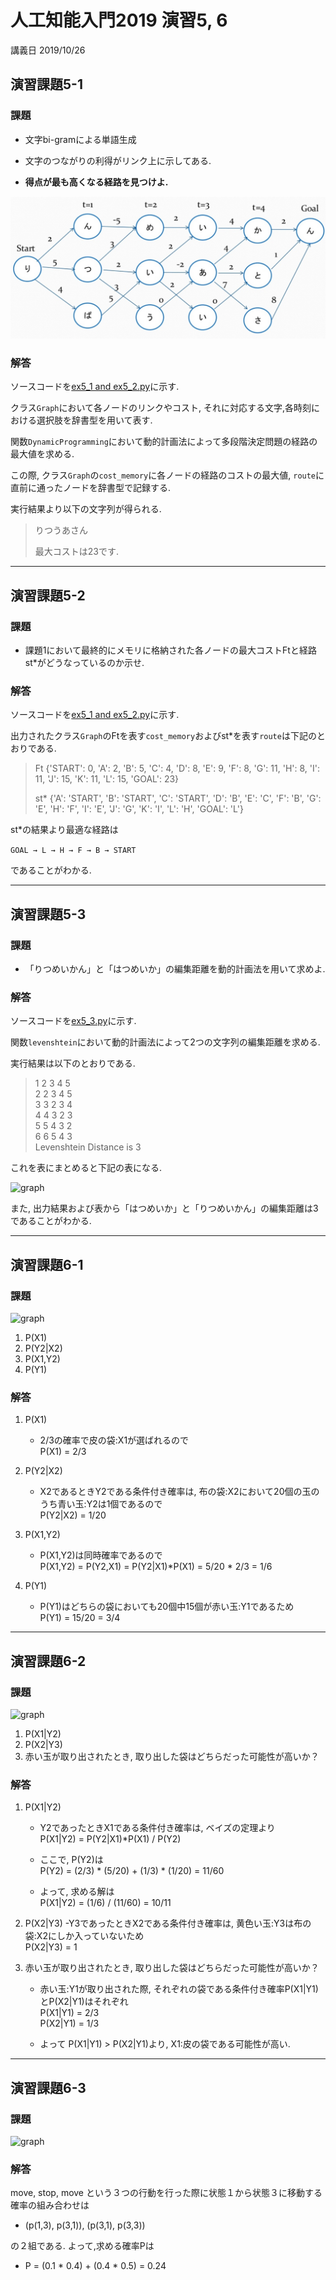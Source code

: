 # 人工知能入門2019 演習5, 6
講義日 2019/10/26  

## 演習課題5-1
### 課題

- 文字bi-gramによる単語生成

- 文字のつながりの利得がリンク上に示してある.

- **得点が最も高くなる経路を見つけよ.**

![graph](https://github.com/etsuura/AI_practice/blob/master/ex5/graph.jpg)

### 解答

ソースコードを[ex5_1 and ex5_2.py](https://github.com/etsuura/AI_practice/blob/master/ex5/ex5_1%20and%20ex5_2.py)に示す.

クラス```Graph```において各ノードのリンクやコスト, それに対応する文字,各時刻における選択肢を辞書型を用いて表す.

関数```DynamicProgramming```において動的計画法によって多段階決定問題の経路の最大値を求める.

この際, クラス```Graph```の```cost_memory```に各ノードの経路のコストの最大値, ```route```に直前に通ったノードを辞書型で記録する.

実行結果より以下の文字列が得られる.
>りつうあさん
>
>最大コストは23です.

---

## 演習課題5-2
### 課題

- 課題1において最終的にメモリに格納された各ノードの最大コストFtと経路st*がどうなっているのか示せ.

### 解答

ソースコードを[ex5_1 and ex5_2.py](https://github.com/etsuura/AI_practice/blob/master/ex5/ex5_1%20and%20ex5_2.py)に示す.

出力されたクラス```Graph```のFtを表す```cost_memory```およびst*を表す```route```は下記のとおりである.
>Ft
>{'START': 0, 'A': 2, 'B': 5, 'C': 4, 'D': 8, 'E': 9, 'F': 8, 'G': 11, 'H': 8, 'I': 11, 'J': 15, 'K': 11, 'L': 15, 'GOAL': 23}
>
>st*
{'A': 'START', 'B': 'START', 'C': 'START', 'D': 'B', 'E': 'C', 'F': 'B', 'G': 'E', 'H': 'F', 'I': 'E', 'J': 'G', 'K': 'I', 'L': 'H', 'GOAL': 'L'}

st*の結果より最適な経路は

```GOAL → L → H → F → B → START```

であることがわかる.

---

## 演習課題5-3
### 課題
- 「りつめいかん」と「はつめいか」の編集距離を動的計画法を用いて求めよ.

### 解答

ソースコードを[ex5_3.py](https://github.com/etsuura/AI_practice/blob/master/ex5/ex5_3.py)に示す.

関数```levenshtein```において動的計画法によって2つの文字列の編集距離を求める.

実行結果は以下のとおりである.

>1  2  3  4  5  
>2  2  3  4  5  
>3  3  2  3  4  
>4  4  3  2  3  
>5  5  4  3  2  
>6  6  5  4  3  
>Levenshtein Distance is 3

これを表にまとめると下記の表になる.

![graph](https://github.com/etsuura/AI_practice/blob/master/ex5/table.jpg)

また, 出力結果および表から「はつめいか」と「りつめいかん」の編集距離は3であることがわかる.

---

## 演習課題6-1
### 課題
![graph](https://github.com/etsuura/AI_practice/blob/master/ex5/q6_1.jpg)
1. P(X1)
2. P(Y2|X2)
3. P(X1,Y2)
4. P(Y1)

### 解答

1. P(X1)
    - 2/3の確率で皮の袋:X1が選ばれるので  
     P(X1) = 2/3

2. P(Y2|X2)
    - X2であるときY2である条件付き確率は, 布の袋:X2において20個の玉のうち青い玉:Y2は1個であるので  
    P(Y2|X2) = 1/20
    
3. P(X1,Y2)
    - P(X1,Y2)は同時確率であるので  
    P(X1,Y2) = P(Y2,X1) = P(Y2|X1)*P(X1) =  5/20 * 2/3 = 1/6
    
4. P(Y1)
    - P(Y1)はどちらの袋においても20個中15個が赤い玉:Y1であるため   
    P(Y1) = 15/20 = 3/4
    
---

## 演習課題6-2
### 課題
![graph](https://github.com/etsuura/AI_practice/blob/master/ex5/q6_1.jpg)
1. P(X1|Y2)
2. P(X2|Y3)
3. 赤い玉が取り出されたとき, 取り出した袋はどちらだった可能性が高いか？

### 解答
1. P(X1|Y2)
    - Y2であったときX1である条件付き確率は, ベイズの定理より   
    P(X1|Y2) = P(Y2|X1)*P(X1) / P(Y2)  
    
    - ここで, P(Y2)は  
    P(Y2) = (2/3) * (5/20) + (1/3) * (1/20) = 11/60  
      
    - よって, 求める解は  
     P(X1|Y2) = (1/6) / (11/60) = 10/11
    
2. P(X2|Y3)
    -Y3であったときX2である条件付き確率は, 黄色い玉:Y3は布の袋:X2にしか入っていないため  
    P(X2|Y3) = 1
    
3. 赤い玉が取り出されたとき, 取り出した袋はどちらだった可能性が高いか？
    - 赤い玉:Y1が取り出された際, それぞれの袋である条件付き確率P(X1|Y1)とP(X2|Y1)はそれぞれ  
    P(X1|Y1) = 2/3  
    P(X2|Y1) = 1/3  
    
    - よって
    P(X1|Y1) > P(X2|Y1)より, X1:皮の袋である可能性が高い.
    
---

## 演習課題6-3
### 課題
![graph](https://github.com/etsuura/AI_practice/blob/master/ex5/q6_3.jpg)

### 解答
move, stop, move という３つの行動を行った際に状態１から状態３に移動する確率の組み合わせは  
- (p(1,3), p(3,1)), (p(3,1), p(3,3))  

の２組である. よって,求める確率Pは  
- P = (0.1 * 0.4) + (0.4 * 0.5)  = 0.24
